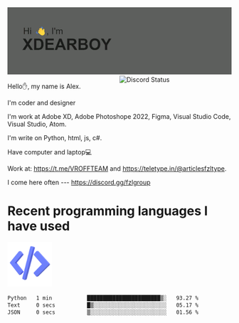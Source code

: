 <img src="header.png" alt="я иксдирбой">

<a href="https://discord.com/users/942853223469973504" target="_blank">
        <img width="50%" align="right" alt="Discord Status" src="https://lanyard.cnrad.dev/api/942853223469973504?bg=1f1f1f&borderRadius=5px">
  </a>
  
Hello✋, my name is Alex.

I'm coder and designer

I'm work at Adobe XD, Adobe Photoshope 2022, Figma, Visual Studio Code, Visual Studio, Atom.

I'm write on Python, html, js, c#.

Have computer and laptop💻

Work at: https://t.me/VROFFTEAM and https://teletype.in/@articlesfzltype.

I come here often --- https://discord.gg/fzlgroup

# Recent programming languages I have used

<img src="code.png" alt="drawing" width="100"/>

<!--START_SECTION:waka-->

```text
Python   1 min           ███████████████████████▒░   93.27 %
Text     0 secs          █▒░░░░░░░░░░░░░░░░░░░░░░░   05.17 %
JSON     0 secs          ▒░░░░░░░░░░░░░░░░░░░░░░░░   01.56 %
```

<!--END_SECTION:waka-->
